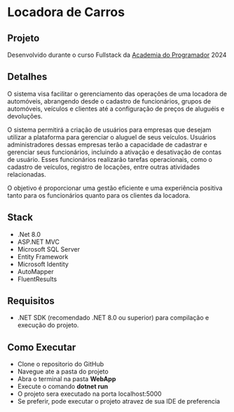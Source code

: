 # Locadora de Carros

## Projeto

Desenvolvido durante o curso Fullstack da [Academia do Programador](https://www.academiadoprogramador.net) 2024

## Detalhes

 O sistema visa facilitar o gerenciamento das operações de uma locadora de automóveis,
 abrangendo desde o cadastro de funcionários, grupos de automóveis, veículos e clientes até a
 configuração de preços de aluguéis e devoluções.
 
 O sistema permitirá a criação de usuários para empresas que desejam utilizar a plataforma para
 gerenciar o aluguel de seus veículos. Usuários administradores dessas empresas terão a
 capacidade de cadastrar e gerenciar seus funcionários, incluindo a ativação e desativação de
 contas de usuário. Esses funcionários realizarão tarefas operacionais, como o cadastro de veículos,
 registro de locações, entre outras atividades relacionadas.

O objetivo é proporcionar uma gestão eficiente e uma experiência positiva tanto para os
 funcionários quanto para os clientes da locadora.

 ## Stack
 - .Net 8.0
 - ASP.NET MVC
 - Microsoft SQL Server
 - Entity Framework
 - Microsoft Identity
 - AutoMapper
 - FluentResults

 ## Requisitos

- .NET SDK (recomendado .NET 8.0 ou superior) para compilação e execução do projeto.

## Como Executar 

- Clone o repositorio do GitHub
- Navegue ate a pasta do projeto
- Abra o terminal na pasta <strong>WebApp</strong>
- Execute o comando <strong>dotnet run</strong>
- O projeto sera executado na porta localhost:5000
- Se preferir, pode executar o projeto atravez de sua IDE de preferencia

